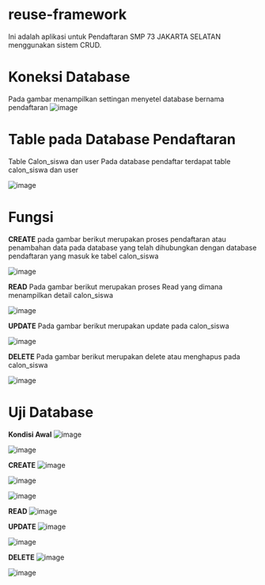 # reuse-framework
Ini adalah aplikasi untuk Pendaftaran SMP 73 JAKARTA SELATAN menggunakan sistem CRUD.

# Koneksi Database
Pada gambar menampilkan settingan menyetel database bernama pendaftaran
![image](https://user-images.githubusercontent.com/81188572/177024476-9603eb02-2f5e-430e-ae0a-f17c7d31dc11.png)

# Table pada Database Pendaftaran
Table Calon_siswa dan user
Pada database pendaftar terdapat table calon_siswa dan user

![image](https://user-images.githubusercontent.com/81188572/177024512-6198989d-1688-44a0-bb99-96e130cff2e1.png)

# Fungsi
**CREATE**
pada gambar berikut merupakan proses pendaftaran atau penambahan data pada database yang telah dihubungkan dengan database pendaftaran yang masuk ke tabel calon_siswa

![image](https://user-images.githubusercontent.com/81188572/177024685-8841a77b-5c20-4245-9ef1-d5eeecd4392c.png)

**READ**
Pada gambar berikut merupakan proses Read yang dimana menampilkan detail calon_siswa

![image](https://user-images.githubusercontent.com/81188572/177024930-ce5c4fa4-9ae9-49c0-9d05-7d44cdd35f3d.png)


**UPDATE**
Pada gambar berikut merupakan update pada calon_siswa

![image](https://user-images.githubusercontent.com/81188572/177025051-770d972b-a89e-4929-914c-a421c1fc8d86.png)

**DELETE**
Pada gambar berikut merupakan delete atau menghapus pada calon_siswa

![image](https://user-images.githubusercontent.com/81188572/177025105-94bd13fd-f7ea-4411-a5f1-507794b2a26b.png)


# Uji Database
**Kondisi Awal**
![image](https://user-images.githubusercontent.com/81188572/177028588-92612fdf-e737-41c6-8e41-201a50aed073.png)

![image](https://user-images.githubusercontent.com/81188572/177028607-a199f8f3-caf6-4832-9b42-e34de4f74dc6.png)

**CREATE**
![image](https://user-images.githubusercontent.com/81188572/177028690-1f02cadd-4d4e-46d1-ad57-f85823b3d268.png)

![image](https://user-images.githubusercontent.com/81188572/177028697-56cf8288-897c-49bd-b611-4c20ac832c6b.png)

![image](https://user-images.githubusercontent.com/81188572/177028718-ad11a913-674e-412e-af0a-c8b6e2b798d4.png)

**READ**
![image](https://user-images.githubusercontent.com/81188572/177028742-400a6d74-3130-476a-9c45-67d936189a32.png)

**UPDATE**
![image](https://user-images.githubusercontent.com/81188572/177028800-19080153-97bb-4493-93ad-f6f84048ceb9.png)

![image](https://user-images.githubusercontent.com/81188572/177028824-ab9d2d72-aeb9-4d45-a9be-eb8a728fd16c.png)

**DELETE**
![image](https://user-images.githubusercontent.com/81188572/177028833-7ed0fa02-043f-4b39-986e-c20143fdf6d1.png)

![image](https://user-images.githubusercontent.com/81188572/177028842-0dd9b51e-c26e-49f8-a1f7-51b20bd7f302.png)




